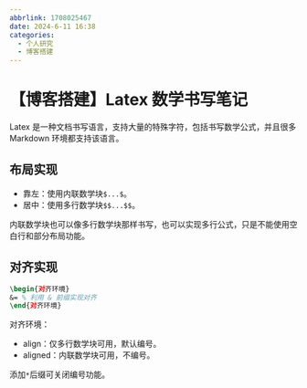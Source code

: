 ```yaml
---
abbrlink: 1708025467
date: 2024-6-11 16:38
categories:
  - 个人研究
  - 博客搭建
---
```


# 【博客搭建】Latex 数学书写笔记

Latex 是一种文档书写语言，支持大量的特殊字符，包括书写数学公式，并且很多 Markdown 环境都支持该语言。

## 布局实现

- 靠左：使用内联数学块`$...$`。
- 居中：使用多行数学块`$$...$$`。

内联数学块也可以像多行数学块那样书写，也可以实现多行公式，只是不能使用空白行和部分布局功能。

## 对齐实现

```latex
\begin{对齐环境}
&= % 利用 & 前缀实现对齐
\end{对齐环境}
```

对齐环境：

- align：仅多行数学块可用，默认编号。
- aligned：内联数学块可用，不编号。

添加`*`后缀可关闭编号功能。
